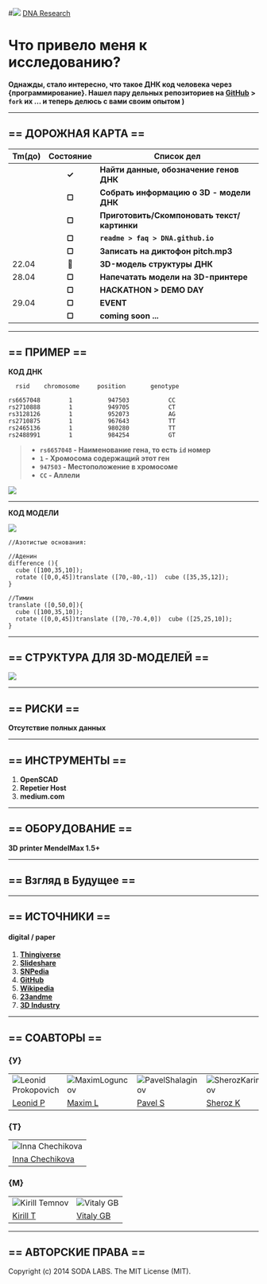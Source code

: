 #![](https://avatars3.githubusercontent.com/u/4658189?s=30) [ DNA Research](https://github.com/soda-io/DNA/)


# Что привело меня к исследованию? 

**Однажды, стало интересно, что такое ДНК код человека через {программирование}. 
Нашел пару дельных репозиториев на [GitHub](https://github.com) > `fork` их ... и теперь делюсь с вами своим опытом )**

***

## == ДОРОЖНАЯ КАРТА ==

|Tm(до)         | Состояние    |  Список дел                        |
|:--------------|:------------:|------------------------------------|
|               |  **✓**      |**Найти данные, обозначение генов ДНК**|
|               |  **▢**      |**Собрать информацию о 3D - модели ДНК**|
|               |  **▢**      |**Приготовить/Скомпоновать текст/картинки**|
|               |  **▢**      |**`readme > faq > DNA.github.io`**|
|               |  **▢**      |**Записать на диктофон pitch.mp3**|
|      22.04    |  **🚩**      |**3D-модель структуры ДНК**    | 
|      28.04    |  **▢**      |**Напечатать модели на 3D-принтере**   |
|	              |  **▢**      |**HACKATHON > DEMO DAY**|
|      29.04    |  **▢**      |**EVENT**|
|               |  **▢**      |**coming soon ...**|

***

## == ПРИМЕР ==

**КОД ДНК**

```
  rsid    chromosome     position       genotype      
  
rs6657048	     1	        947503	         CC
rs2710888	     1	        949705	         CT
rs3128126	     1	        952073	         AG
rs2710875	     1	        967643	         TT
rs2465136	     1	        980280	         TT
rs2488991	     1	        984254	         GT
```

>* **`rs6657048` - Наименование гена, то есть `id` номер**
>* **`1` - Хромосома содержащий этот ген**
>* **`947503` -  Местоположение в хромосоме**
>* **`CC` - Аллели**

![](https://github.com/soda-io/DNA/blob/master/Img/3D/manu.jpg?raw=true)

***

**КОД МОДЕЛИ** 

![](https://github.com/soda-io/DNA.research/blob/master/Img/3D/AdeninAndTimin.png?raw=true)

```
//Азотистые основания:

//Аденин
difference (){
  cube ([100,35,10]);
  rotate ([0,0,45])translate ([70,-80,-1])  cube ([35,35,12]);
}

//Тимин
translate ([0,50,0]){
  cube ([100,35,10]);
  rotate ([0,0,45])translate ([70,-70.4,0])  cube ([25,25,10]);
}
```

***

## == CТРУКТУРА ДЛЯ 3D-МОДЕЛЕЙ ==

![](https://github.com/soda-io/DNA.research/blob/master/Img/docs/dna3.jpg?raw=true)


***

## == РИСКИ ==

**Отсутствие полных данных**
 
***

## == ИНСТРУМЕНТЫ ==
 1. **OpenSCAD**
 2. **Repetier Host**
 3. **medium.com**

***

## == ОБОРУДОВАНИЕ ==
**3D printer MendelMax 1.5+**

***

## == Взгляд в Будущее ==

***

## == ИСТОЧНИКИ ==
 
####  digital / paper
 
 1. **[Thingiverse](http://www.thingiverse.com/thing:298475/#files)**
 1. **[Slideshare](http://www.slideshare.net/sheriakosh/ss-33235731)**
 1. **[SNPedia](www.snpedia.com)**
 1. **[GitHub](https://github.com)**
 1. **[Wikipedia](http://ru.wikipedia.org/wiki/%D0%94%D0%B5%D0%B7%D0%BE%D0%BA%D1%81%D0%B8%D1%80%D0%B8%D0%B1%D0%BE%D0%BD%D1%83%D0%BA%D0%BB%D0%B5%D0%B8%D0%BD%D0%BE%D0%B2%D0%B0%D1%8F_%D0%BA%D0%B8%D1%81%D0%BB%D0%BE%D1%82%D0%B0)**
 1. **[23andme](www.23andme.com)**
 1. **[3D Industry](http://www.3dindustry.ru/article/571/)**

***

## == СОАВТОРЫ ==


### {У}

|    |    |    |    |
|----|----|----|----|
|![Leonid Prokopovich](https://avatars2.githubusercontent.com/u/6639503?s=74)|![MaximLoguncov](https://avatars2.githubusercontent.com/u/3838734?s=74)|![PavelShalaginov](https://avatars0.githubusercontent.com/u/3833771?s=74)|![SherozKarimov](https://avatars0.githubusercontent.com/u/4226210?s=74)  
| [Leonid P](https://github.com/leonidprokopovich) | [Maxim L](https://github.com/MaximLoguncov) | [Pavel S](https://github.com/PavelShalaginov)|  [Sheroz K](https://github.com/SherozKarimov)  


### {Т}

|    |  
|----|
|![Inna Chechikova](https://pbs.twimg.com/profile_images/2351222123/4hkg9tbwsz8zzztcrqkf_bigger.jpeg)|
|[Inna Chechikova](https://twitter.com/Unsa2003)|

### {M}  

|    |    | 
|----|----|
|![Kirill Temnov](https://avatars1.githubusercontent.com/u/147170?s=74) | ![Vitaly GB](https://avatars0.githubusercontent.com/u/842476?s=74) |
|[Kirill T](https://github.com/KirillTemnov) |[Vitaly GB](https://github.com/VitalyGB)

***

## == АВТОРСКИЕ ПРАВА ==

Copyright (c) 2014 SODA LABS. The MIT License (MIT).
